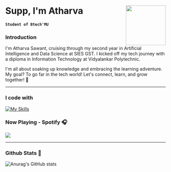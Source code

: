 
# Supp, I'm Atharva <img src="https://media.giphy.com/media/SiIqwBtH3cSiLfD8Ew/giphy.gif" width="125" align="right" padding="10px">

**`Student of Btech'MU`**
### Introduction

I'm Atharva Sawant, cruising through my second year in Artificial Intelligence and Data Science at SIES GST. I kicked off my tech journey with a diploma in Information Technology at Vidyalankar Polytechnic.

I'm all about soaking up knowledge and embracing the learning adventure. My goal? To go far in the tech world! Let's connect, learn, and grow together! 🚀
<br>

---

### I code with
[![My Skills](https://skillicons.dev/icons?i=java,py,js,html,css,vscode&theme=dark)](https://skillicons.dev)

### Now Playing - Spotify 🎧
<p>
 <a href="[https://spotify-github-profile.vercel.app/api/view.svg?uid=313njpkumfthjwhi3oveaxfkqlby&redirect=true](https://spotify-github-profile.vercel.app/api/view.svg?uid=31fdcavvejfkunwaz4h34rttpugq&redirect=true)">
   <img src="https://spotify-github-profile.vercel.app/api/view.svg?uid=31fdcavvejfkunwaz4h34rttpugq&cover_image=true&theme=natemoo-re&show_offline=false&background_color=121212&interchange=false&bar_color=53b14f&bar_color_cover=true)"/>
 </a>
 </p>
  </div>
  
---

### Github Stats 🔰
![Anurag's GitHub stats](https://github-readme-stats.vercel.app/api?username=Satharva2004&theme=catppuccin_mocha&show_icons=true)
